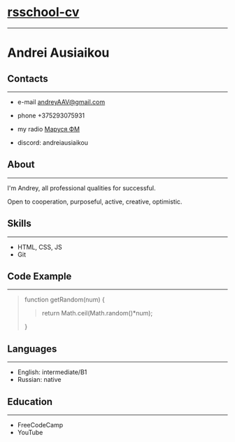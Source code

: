 # [rsschool-cv]()
___
# Andrei Ausiaikou
## Contacts
___
* e-mail andreyAAV@gmail.com
* phone +375293075931

* my radio [Маруся ФМ](https://radiopotok.ru/radio/1323)
* discord: andreiausiaikou

## About
___
I'm Andrey, all professional qualities for successful.

Open to cooperation, purposeful, active, creative, optimistic.

## Skills
___
* HTML, CSS, JS
* Git
## Code Example
___
> function getRandom(num) {
> > return Math.ceil(Math.random()*num);
>
>}
## Languages
___
* English: intermediate/B1
* Russian: native
## Education
___
* FreeCodeCamp
* YouTube